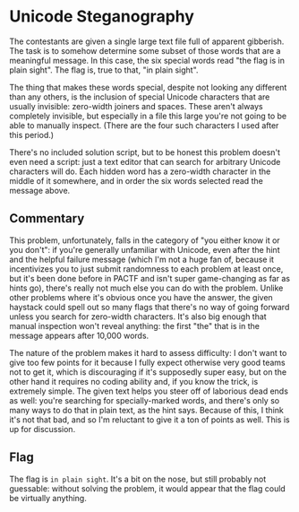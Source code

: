 # Unicode Steganography
The contestants are given a single large text file full of apparent gibberish. The task is to
somehow determine some subset of those words that are a meaningful message. In this case, the six
special words read "the flag is in plain sight". The flag is, true to that, "in plain sight".

The thing that makes these words special, despite not looking any different than any others, is the
inclusion of special Unicode characters that are usually invisible: zero-width joiners and
spaces. These aren't always completely invisible, but especially in a file this large you're not
going to be able to manually inspect. (There are the four such characters I used after this period.﻿‌​‍)

There's no included solution script, but to be honest this problem doesn't even need a script: just
a text editor that can search for arbitrary Unicode characters will do. Each hidden word has a
zero-width character in the middle of it somewhere, and in order the six words selected read the
message above.

## Commentary
This problem, unfortunately, falls in the category of "you either know it or you don't": if you're
generally unfamiliar with Unicode, even after the hint and the helpful failure message (which I'm
not a huge fan of, because it incentivizes you to just submit randomness to each problem at least
once, but it's been done before in PACTF and isn't super game-changing as far as hints go), there's
really not much else you can do with the problem. Unlike other problems where it's obvious once you
have the answer, the given haystack could spell out so many flags that there's no way of going
forward unless you search for zero-width characters. It's also big enough that manual inspection
won't reveal anything: the first "the" that is in the message appears after 10,000 words.

The nature of the problem makes it hard to assess difficulty: I don't want to give too few points
for it because I fully expect otherwise very good teams not to get it, which is discouraging if it's
supposedly super easy, but on the other hand it requires no coding ability and, if you know the
trick, is extremely simple. The given text helps you steer off of laborious dead ends as well:
you're searching for specially-marked words, and there's only so many ways to do that in plain text,
as the hint says. Because of this, I think it's not that bad, and so I'm reluctant to give it a ton
of points as well. This is up for discussion.

## Flag
The flag is `in plain sight`. It's a bit on the nose, but still probably not guessable: without
solving the problem, it would appear that the flag could be virtually anything.
